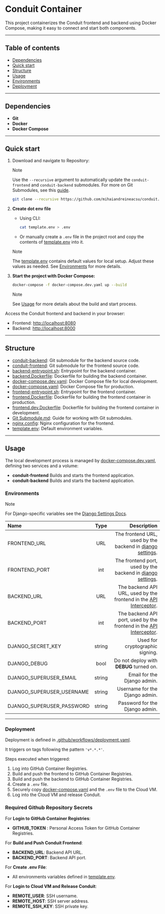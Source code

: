 # Conduit Container

This project containerizes the Conduit frontend and backend using Docker Compose, making it easy to connect and start both components.

---

## Table of contents

- [Dependencies](#dependencies)
- [Quick start](#quick-start)
- [Structure](#structure)
- [Usage](#usage)
- [Environments](#environments)
- [Deployment](#deployment)

---

## Dependencies

- **Git**
- **Docker**
- **Docker Compose**

---

## Quick start

1. Download and navigate to Repository:

    > [!NOTE]
    > Use the `--recursive` argument to automatically update the `conduit-frontend` and `conduit-backend` submodules. For more on Git Submodules, see this [guide](./Git%20Submodule.md).

    ```bash
    git clone --recursive https://github.com/mihaiandreineacsu/conduit.git && cd conduit
    ```

1. **Create dot env file**

    - Using CLI:

        ```bash
        cat template.env > .env
        ```

    - Or manually create a `.env` file in the project root and copy the contents of [template.env](./template.env) into it.

    > [!NOTE]
    > The [template.env](./template.env) contains default values for local setup. Adjust these values as needed. See [Environments](#environments) for more details.

1. **Start the project with Docker Compose:**

    ```bash
    docker-compose -f docker-compose.dev.yaml up --build
    ```

    > [!NOTE]
    > See [Usage](#usage) for more details about the build and start process.

Access the Conduit frontend and backend in your browser:

- Frontend: <http://localhost:8080>
- Backend: <http://localhost:8000>

---

## Structure

- [conduit-backend](./conduit-backend): Git submodule for the backend source code.
- [conduit-frontend](./conduit-frontend): Git submodule for the frontend source code.
- [backend-entrypoint.sh](./backend-entrypoint.sh): Entrypoint for the backend container.
- [backend.Dockerfile](./backend.Dockerfile): Dockerfile for building the backend container.
- [docker-compose.dev.yaml](./docker-compose.dev.yaml): Docker Compose file for local development.
- [docker-compose.yaml](./docker-compose.yaml): Docker Compose file for production.
- [frontend-entrypoint.sh](./frontend-entrypoint.sh): Entrypoint for the frontend container.
- [frontend.Dockerfile](./frontend.Dockerfile): Dockerfile for building the frontend container in production.
- [frontend.dev.Dockerfile](./frontend.dev.Dockerfile): Dockerfile for building the frontend container in development.
- [Git Submodule.md](./Git%20Submodule.md): Guide for working with Git submodules.
- [nginx.config](./nginx.config): Nginx configuration for the frontend.
- [template.env](./template.env): Default environment variables.

---

## Usage

The local development process is managed by [docker-compose.dev.yaml](./docker-compose.dev.yaml), defining two services and a volume:

- **conduit-frontend** Builds and starts the frontend application.
- **conduit-backend** Builds and starts the backend application.

### Environments

> [!NOTE]
> For Django-specific variables see the [Django Settings Docs](https://docs.djangoproject.com/en/dev/ref/settings/).

| Name | Type | Description |
| :--- | :--: | ----------: |
| FRONTEND_URL | URL | The frontend URL, used by the backend in [django settings](./conduit-backend/conduit/settings.py). |
| FRONTEND_PORT | int | The frontend port, used by the backend in [django settings](./conduit-backend/conduit/settings.py). |
| BACKEND_URL | URL | The backend API URL, used by the frontend in the [API Interceptor](./conduit-frontend/src/app/core/interceptors/api.interceptor.ts). |
| BACKEND_PORT | int | The backend API port, used by the frontend in the [API Interceptor](./conduit-frontend/src/app/core/interceptors/api.interceptor.ts). |
| DJANGO_SECRET_KEY | string | Used for cryptographic signing. |
| DJANGO_DEBUG | bool | Do not deploy with **DEBUG** turned on. |
| DJANGO_SUPERUSER_EMAIL | string | Email for the Django admin. |
| DJANGO_SUPERUSER_USERNAME | string | Username for the Django admin. |
| DJANGO_SUPERUSER_PASSWORD | string | Password for the Django admin. |

---

### Deployment

Deployment is defined in [.github/workflows/deployment.yaml](./.github/workflows/deployment.yaml).

It triggers on tags following the pattern `'v*.*.*'`.

Steps executed when triggered:

1. Log into GitHub Container Registries.
1. Build and push the frontend to GitHub Container Registries.
1. Build and push the backend to GitHub Container Registries.
1. Create a `.env` file.
1. Securely copy [docker-compose.yaml](./docker-compose.yaml) and the `.env` file to the Cloud VM.
1. Log into the Cloud VM and release Conduit.

### Required Github Repository Secrets

For **Login to GitHub Container Registries**:

- **GITHUB_TOKEN** : Personal Access Token for GitHub Container Registries.

For **Build and Push Conduit Frontend**:

- **BACKEND_URL**: Backend API URL.
- **BACKEND_PORT**: Backend API port.

For **Create .env File**:

- All environments variables defined in [template.env](./template.env).

For **Login to Cloud VM and Release Conduit**:

- **REMOTE_USER**: SSH username.
- **REMOTE_HOST**: SSH server address.
- **REMOTE_SSH_KEY**: SSH private key.
